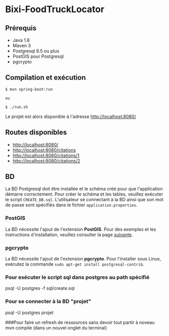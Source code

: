 # Bixi-FoodTruckLocator

## Prérequis

- Java 1.8
- Maven 3
- Postgresql 9.5 ou plus
- PostGIS pour Postgresql
- pgcrypto

## Compilation et exécution

    $ mvn spring-boot:run

    ou

    $ ./run.sh

Le projet est alors disponible à l'adresse [http://localhost:8080/](http://localhost:8080/)

## Routes disponibles

- [http://localhost:8080/](http://localhost:8080/)
- [http://localhost:8080/citations](http://localhost:8080/citations)
- [http://localhost:8080/citations/1](http://localhost:8080/citations/1)
- [http://localhost:8080/citations/2](http://localhost:8080/citations/2)

## BD

La BD Postgresql doit être installée et le schéma créé pour que l'application démarre correctement.
Pour créer le schéma et les tables, veuillez exécuter le script ``CREATE_DB.sql``. L'utilisateur se connectant à la BD
ainsi que son mot de passe sont spécifiés dans le fichier ``application.properties``.

### PostGIS

La BD nécessite l'ajout de l'extension **PostGIS**. Pour des exemples et les instructions d'installation, veuillez
consulter la page [suivante](http://shisaa.jp/postset/postgis-postgresqls-spatial-partner-part-2.html).

### pgcrypto

La BD nécessite l'ajout de l'extension **pgcrypto**. Pour l'installer sous Linux, exécutez la commande `sudo apt-get install postgresql-contrib`.

### Pour exécuter le script sql dans postgres au path spécifié
psql -U postgres -f sql/create.sql

### Pour se connecter à la BD "projet"
psql -U postgres projet

###Pour faire un refresh de ressources sans devoir tout partir à noveau
mvn compile (dans un nouvel onglet du terminal)
